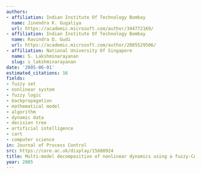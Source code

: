 ```yaml
---
authors:
- affiliation: Indian Institute Of Technology Bombay
  name: Jinendra K. Gugaliya
  url: https://academic.microsoft.com/author/344772169/
- affiliation: Indian Institute Of Technology Bombay
  name: Ravindra D. Gudi
  url: https://academic.microsoft.com/author/2085529506/
- affiliation: National University Of Singapore
  name: S. Lakshminarayanan
  slug: s_lakshminarayanan
date: '2005-06-01'
estimated_citations: 16
fields:
- fuzzy set
- nonlinear system
- fuzzy logic
- backpropagation
- mathematical model
- algorithm
- dynamic data
- decision tree
- artificial intelligence
- cart
- computer science
in: Journal of Process Control
src: https://core.ac.uk/display/15680924
title: Multi-model decomposition of nonlinear dynamics using a fuzzy-CART approach
year: 2005
---
```

